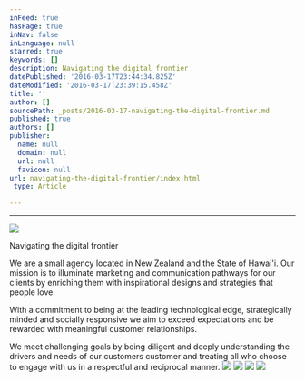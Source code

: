 ```yaml
---
inFeed: true
hasPage: true
inNav: false
inLanguage: null
starred: true
keywords: []
description: Navigating the digital frontier
datePublished: '2016-03-17T23:44:34.825Z'
dateModified: '2016-03-17T23:39:15.458Z'
title: ''
author: []
sourcePath: _posts/2016-03-17-navigating-the-digital-frontier.md
published: true
authors: []
publisher:
  name: null
  domain: null
  url: null
  favicon: null
url: navigating-the-digital-frontier/index.html
_type: Article

---
```

****
![](https://the-grid-user-content.s3-us-west-2.amazonaws.com/abbe3c24-ae8e-414d-8562-16be43c08761.jpg)

Navigating the digital frontier

We are a small agency located in New Zealand and the State of Hawai'i. Our mission is to illuminate marketing and communication pathways for our clients by enriching them with inspirational designs and strategies that people love.

With a commitment to being at the leading technological edge, strategically minded and socially responsive we aim to exceed expectations and be rewarded with meaningful customer relationships.

We meet challenging goals by being diligent and deeply understanding the drivers and needs of our customers customer and treating all who choose to engage with us in a respectful and reciprocal manner. ![](https://the-grid-user-content.s3-us-west-2.amazonaws.com/c0bc410f-4b4d-4c25-9902-c06545ed2f4f.jpg)
![](https://the-grid-user-content.s3-us-west-2.amazonaws.com/e2198aee-9b52-4442-886b-8bfaa3dbb48f.jpg)
![](https://the-grid-user-content.s3-us-west-2.amazonaws.com/845c5ee7-23fd-445e-9a6a-e9cdf38ca437.png)
![](https://the-grid-user-content.s3-us-west-2.amazonaws.com/a3b1ffb4-5e95-479f-adb0-9f9f50023e5b.png)